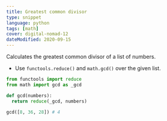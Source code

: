 ```yaml
---
title: Greatest common divisor
type: snippet
language: python
tags: [math]
cover: digital-nomad-12
dateModified: 2020-09-15
---
```


Calculates the greatest common divisor of a list of numbers.

- Use `functools.reduce()` and `math.gcd()` over the given list.

```py
from functools import reduce
from math import gcd as _gcd

def gcd(numbers):
  return reduce(_gcd, numbers)

gcd([8, 36, 28]) # 4
```
